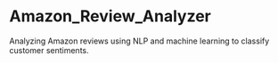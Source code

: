 # Amazon_Review_Analyzer
Analyzing Amazon reviews using NLP and machine learning to classify customer sentiments.
